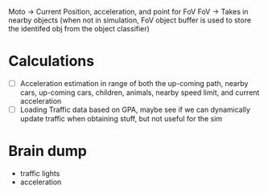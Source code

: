 Moto -> Current Position, acceleration, and point for FoV
FoV -> Takes in nearby objects (when not in simulation, FoV object buffer is used to store the identifed obj from the object classifier)

# Calculations
- [ ] Acceleration estimation in range of both the up-coming path, nearby cars, up-coming cars, children, animals, nearby speed limit, and current acceleration
- [ ] Loading Traffic data based on GPA, maybe see if we can dynamically update traffic when obtaining stuff, but not useful for the sim

# Brain dump
- traffic lights
- acceleration
